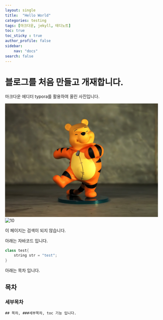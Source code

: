 ```yaml
---
layout: single
title:  "Hello World"
categories: testing
tags: [마크다운, jekyll, 테디노트]
toc: true
toc_sticky : true
author_profile: false
sidebar:
    nav: "docs"
search: false
---
```


# 블로그를 처음 만들고 개재합니다.

마크다운 에디터 typora를 활용하여 올린 사진입니다.

![pooh](../images/2021-12-06-first/pooh.jpg)
![10](https://user-images.githubusercontent.com/78904413/151370186-c36ef895-4058-4148-861f-0ec3e666cdc9.jpg)


이 페이지는 검색이 되지 않습니다.

아래는 자바코드 입니다.

```java
class test{
    string str = "test";
}
```

아래는 목차 입니다.

## 목차

### 세부목차

```tex
## 목차, ###세부목차, toc 기능 입니다.
```

